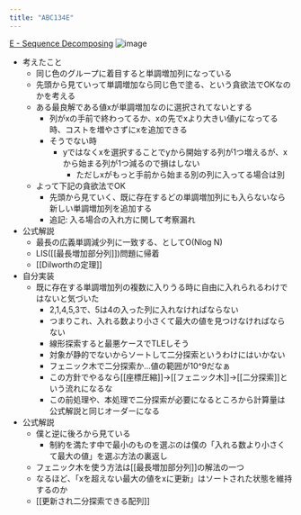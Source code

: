 ```yaml
---
title: "ABC134E"
---
```


[E - Sequence Decomposing](https://atcoder.jp/contests/abc134/tasks/abc134_e)
![image](https://gyazo.com/3f50fa55b41f2b055b35ff78691f2614/thumb/1000)

- 考えたこと
    - 同じ色のグループに着目すると単調増加列になっている
    - 先頭から見ていって単調増加なら同じ色で塗る、という貪欲法でOKなのかを考える
    - ある最良解である値xが単調増加なのに選択されてないとする
        - 列がxの手前で終わってるか、xの先でxより大きい値yになってる時、コストを増やさずにxを追加できる
        - そうでない時
            - yではなくxを選択することでyから開始する列が1つ増えるが、xから始まる列が1つ減るので損はしない
                - ただしxがもっと手前から始まる別の列に入ってる場合は別
    - よって下記の貪欲法でOK
        - 先頭から見ていく、既に存在するどの単調増加列にも入らないなら新しい単調増加列を追加する
        - 追記: 入る場合の入れ方に関して考察漏れ
- 公式解説
    - 最長の広義単調減少列に一致する、としてO(Nlog N)
    - LIS([[最長増加部分列]])問題に帰着
    - [[Dilworthの定理]]
- 自分実装
    - 既に存在する単調増加列の複数に入りうる時に自由に入れられるわけではないと気づいた
        - 2,1,4,5,3で、5は4の入った列に入れなければならない
        - つまりこれ、入れる数より小さくて最大の値を見つけなければならない
        - 線形探索すると最悪ケースでTLEしそう
        - 対象が静的でないからソートして二分探索というわけにはいかない
        - フェニック木で二分探索か…値の範囲が10^9だなぁ
        - この方針でやるなら[[座標圧縮]]→[[フェニック木]]→[[二分探索]]という流れになるな
        - この前処理や、本処理で二分探索が必要になるところから計算量は公式解説と同じオーダーになる
- 公式解説
    - 僕と逆に後ろから見ている
        - 制約を満たす中で最小のものを選ぶのは僕の「入れる数より小さくて最大の値」を選ぶ方法の裏返し
    - フェニック木を使う方法は[[最長増加部分列]]の解法の一つ
    - なるほど、「xを超えない最大の値をxに更新」はソートされた状態を維持するのか
    - [[更新され二分探索できる配列]]


